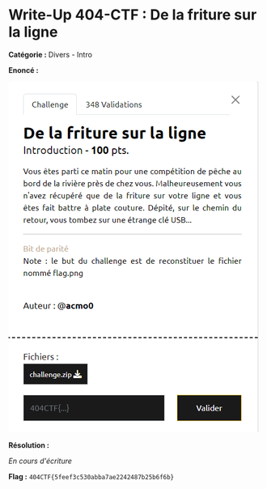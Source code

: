 # Write-Up 404-CTF : De la friture sur la ligne

__Catégorie :__ Divers - Intro

**Enoncé :**

![Enoncé](images/enonce.png)

**Résolution :**

_En cours d'écriture_

**Flag :** `404CTF{5feef3c530abba7ae2242487b25b6f6b}`